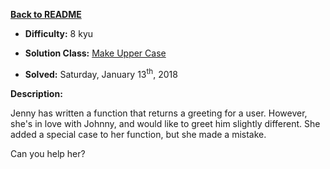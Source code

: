 ﻿<a href=https://github.com/hlais/Kata---a---Day><b>Back to README</b><a>

* <b>Difficulty:</b> 8 kyu

* <b>Solution Class:</b> [Make Upper Case](/day003/Sort_Array_By_String_Length.cs)

* <b>Solved:</b> Saturday, January 13<sup>th</sup>, 2018

<b>Description:</b>

Jenny has written a function that returns a greeting for a user. However, she's in love with Johnny, and would like to greet him slightly different. She added a special case to her function, but she made a mistake.

Can you help her?

